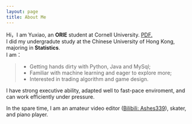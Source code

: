 ```yaml
---
layout: page
title: About Me 
---
```


Hi，I am Yuxiao, an <strong>ORIE</strong> student at Cornell University. <a href="yf254.github.io/Yuxiao Feng Resume (1).pdf" target="_blank">PDF.</a><br>
I did my undergradute study at the Chinese University of Hong Kong, majoring in <strong>Statistics</strong>.<br>
I am：
>* Getting hands dirty with Python, Java and MySql;
>* Familiar with machine learning and eager to explore more;
>* Interested in trading algorithm and game design.

<p>
<p>
I have strong executive ability, adapted well to fast-pace enviroment, and can work efficiently under pressure.
<p>
In the spare time, I am an amateur video editor (<a href="https://space.bilibili.com/201470482?from=search&seid=67572594118373327&spm_id_from=333.337.0.0">Bilibili: Ashes339</a>), skater, and piano player.
<p>



